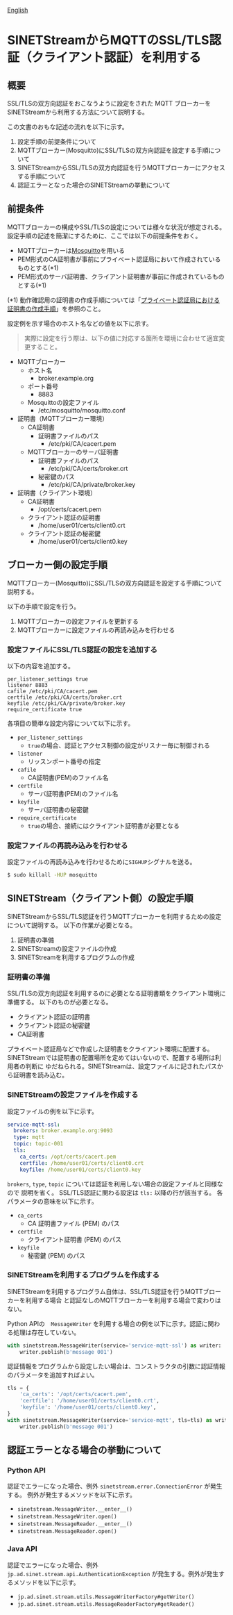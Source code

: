 <!--
Copyright (C) 2020 National Institute of Informatics

Licensed to the Apache Software Foundation (ASF) under one
or more contributor license agreements.  See the NOTICE file
distributed with this work for additional information
regarding copyright ownership.  The ASF licenses this file
to you under the Apache License, Version 2.0 (the
"License"); you may not use this file except in compliance
with the License.  You may obtain a copy of the License at

  http://www.apache.org/licenses/LICENSE-2.0

Unless required by applicable law or agreed to in writing,
software distributed under the License is distributed on an
"AS IS" BASIS, WITHOUT WARRANTIES OR CONDITIONS OF ANY
KIND, either express or implied.  See the License for the
specific language governing permissions and limitations
under the License.
-->

[English](mqtt-authentication-ssl.en.md)

# SINETStreamからMQTTのSSL/TLS認証（クライアント認証）を利用する

## 概要

SSL/TLSの双方向認証をおこなうように設定をされた MQTT ブローカーを
SINETStreamから利用する方法について説明する。

この文書のおもな記述の流れを以下に示す。

1. 設定手順の前提条件について
1. MQTTブローカー(Mosquitto)にSSL/TLSの双方向認証を設定する手順について
1. SINETStreamからSSL/TLSの双方向認証を行うMQTTブローカーにアクセスする手順について
1. 認証エラーとなった場合のSINETStreamの挙動について

## 前提条件

MQTTブローカーの構成やSSL/TLSの設定については様々な状況が想定される。
設定手順の記述を簡潔にするために、ここでは以下の前提条件をおく。

* MQTTブローカーは[Mosquitto](https://mosquitto.org/)を用いる
* PEM形式のCA証明書が事前にプライベート認証局において作成されているものとする(*1)
* PEM形式のサーバ証明書、クライアント証明書が事前に作成されているものとする(*1)

(*1) 動作確認用の証明書の作成手順については「[プライベート認証局における証明書の作成手順](certificate.md)」を参照のこと。

設定例を示す場合のホスト名などの値を以下に示す。
> 実際に設定を行う際は、以下の値に対応する箇所を環境に合わせて適宜変更すること。

* MQTTブローカー
    * ホスト名
        * broker.example.org
    * ポート番号
        * 8883
    * Mosquittoの設定ファイル
        * /etc/mosquitto/mosquitto.conf
* 証明書（MQTTブローカー環境）
    * CA証明書
        * 証明書ファイルのパス
            * /etc/pki/CA/cacert.pem
    * MQTTブローカーのサーバ証明書
        * 証明書ファイルのパス
            * /etc/pki/CA/certs/broker.crt
        * 秘密鍵のパス
            * /etc/pki/CA/private/broker.key
* 証明書（クライアント環境）
    * CA証明書
        * /opt/certs/cacert.pem
    * クライアント認証の証明書
        * /home/user01/certs/client0.crt
    * クライアント認証の秘密鍵
        * /home/user01/certs/client0.key

## ブローカー側の設定手順

MQTTブローカー(Mosquitto)にSSL/TLSの双方向認証を設定する手順について説明する。

以下の手順で設定を行う。
1. MQTTブローカーの設定ファイルを更新する
1. MQTTブローカーに設定ファイルの再読み込みを行わせる

### 設定ファイルにSSL/TLS認証の設定を追加する

以下の内容を追加する。

```
per_listener_settings true
listener 8883
cafile /etc/pki/CA/cacert.pem
certfile /etc/pki/CA/certs/broker.crt
keyfile /etc/pki/CA/private/broker.key
require_certificate true
```

各項目の簡単な設定内容について以下に示す。

* `per_listener_settings`
    * `true`の場合、認証とアクセス制御の設定がリスナー毎に制御される
* `listener`
    * リッスンポート番号の指定
* `cafile`
    * CA証明書(PEM)のファイル名
* `certfile`
    * サーバ証明書(PEM)のファイル名
* `keyfile`
    * サーバ証明書の秘密鍵
* `require_certificate`
    * `true`の場合、接続にはクライアント証明書が必要となる

### 設定ファイルの再読み込みを行わせる

設定ファイルの再読み込みを行わせるために`SIGHUP`シグナルを送る。

```bash
$ sudo killall -HUP mosquitto
```

## SINETStream（クライアント側）の設定手順

SINETStreamからSSL/TLS認証を行うMQTTブローカーを利用するための設定について説明する。
以下の作業が必要となる。

1. 証明書の準備
1. SINETStreamの設定ファイルの作成
1. SINETStreamを利用するプログラムの作成

### 証明書の準備

SSL/TLSの双方向認証を利用するのに必要となる証明書類をクライアント環境に準備する。
以下のものが必要となる。

* クライアント認証の証明書
* クライアント認証の秘密鍵
* CA証明書

プライベート認証局などで作成した証明書をクライアント環境に配置する。
SINETStreamでは証明書の配置場所を定めてはいないので、配置する場所は利用者の判断に
ゆだねられる。SINETStreamは、設定ファイルに記されたパスから証明書を読み込む。

### SINETStreamの設定ファイルを作成する

設定ファイルの例を以下に示す。

```yaml
service-mqtt-ssl:
  brokers: broker.example.org:9093
  type: mqtt
  topic: topic-001
  tls:
    ca_certs: /opt/certs/cacert.pem
    certfile: /home/user01/certs/client0.crt
    keyfile: /home/user01/certs/client0.key
```

`brokers`, `type`, `topic` については認証を利用しない場合の設定ファイルと同様なので
説明を省く。 SSL/TLS認証に関わる設定は `tls:` 以降の行が該当する。
各パラメータの意味を以下に示す。

* `ca_certs`
    * CA 証明書ファイル (PEM) のパス
* `certfile`
    * クライアント証明書 (PEM) のパス
* `keyfile`
    * 秘密鍵 (PEM) のパス

### SINETStreamを利用するプログラムを作成する

SINETStreamを利用するプログラム自体は、SSL/TLS認証を行うMQTTブローカーを利用する場合
と認証なしのMQTTブローカーを利用する場合で変わりはない。

Python APIの　`MessageWriter` を利用する場合の例を以下に示す。認証に関わる処理は存在していない。

```python
with sinetstream.MessageWriter(service='service-mqtt-ssl') as writer:
    writer.publish(b'message 001')
```

認証情報をプログラムから設定したい場合は、コンストラクタの引数に認証情報のパラメータを追加すればよい。

```python
tls = {
    'ca_certs': '/opt/certs/cacert.pem',
    'certfile': '/home/user01/certs/client0.crt',
    'keyfile': '/home/user01/certs/client0.key',
}
with sinetstream.MessageWriter(service='service-mqtt', tls=tls) as writer:
    writer.publish(b'message 001')
```

## 認証エラーとなる場合の挙動について

### Python API

認証でエラーになった場合、例外 `sinetstream.error.ConnectionError` が発生する。
例外が発生するメソッドを以下に示す。

* `sinetstream.MessageWriter.__enter__()`
* `sinetstream.MessageWriter.open()`
* `sinetstream.MessageReader.__enter__()`
* `sinetstream.MessageReader.open()`

### Java API

認証でエラーになった場合、例外 `jp.ad.sinet.stream.api.AuthenticationException`
が発生する。例外が発生するメソッドを以下に示す。

* `jp.ad.sinet.stream.utils.MessageWriterFactory#getWriter()`
* `jp.ad.sinet.stream.utils.MessageReaderFactory#getReader()`
